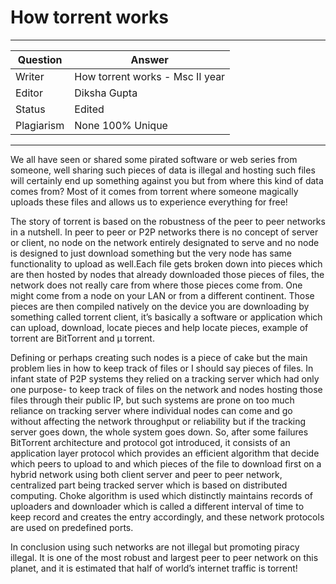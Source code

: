 # How torrent works

---

| Question   | Answer                                                            |
| ---------- | ----------------------------------------------------------------- |
| Writer     | How torrent works - Msc II year                                      |
| Editor     | Diksha Gupta                                                       |
| Status     | Edited                                                                |
| Plagiarism | None 100% Unique                                                  |

---
We all have seen or shared some pirated software or web series from someone, well sharing such pieces of data is illegal and hosting such files will certainly end up something against you but from where this kind of data comes from? Most of it comes from torrent where someone magically uploads these files and allows us to experience everything for free!

The story of torrent is based on the robustness of the peer to peer networks in a nutshell. In peer to peer or P2P networks there is no concept of server or client, no node on the network entirely designated to serve and no node is designed to just download something but the very node has same functionality to upload as well.Each file gets broken down into pieces which are then hosted by nodes that already downloaded those pieces of files, the network does not really care from where those pieces come from. One might come from a node on your LAN or from a different continent. Those pieces are then compiled natively on the device you are downloading by something called torrent client, it’s basically a software or application which can upload, download, locate pieces and help locate pieces, example of torrent are BitTorrent and μ torrent.

Defining or perhaps creating such nodes is a piece of cake but the main problem lies in how to keep track of files or I should say pieces of files. In infant state of P2P systems they relied on a tracking server which had only one purpose- to keep track of files on the network and nodes hosting those files through their public IP, but such systems are prone on too much reliance on tracking server where individual nodes can come and go without affecting the network throughput or reliability but if the tracking server goes down, the whole system goes down. So, after some failures BitTorrent architecture and protocol got introduced, it consists of an application layer protocol which provides an efficient algorithm that decide which peers to upload to and which pieces of the file to download first on a hybrid network using both client server and peer to peer network, centralized part being tracked server which is based on distributed computing. Choke algorithm is used which distinctly maintains records of uploaders and downloader which is called a different interval of time to keep record and creates the entry accordingly, and these network protocols are used on predefined ports.

In conclusion using such networks are not illegal but promoting piracy illegal. It is one of the most robust and largest peer to peer network on this planet, and it is estimated that half of world’s internet traffic is torrent!



